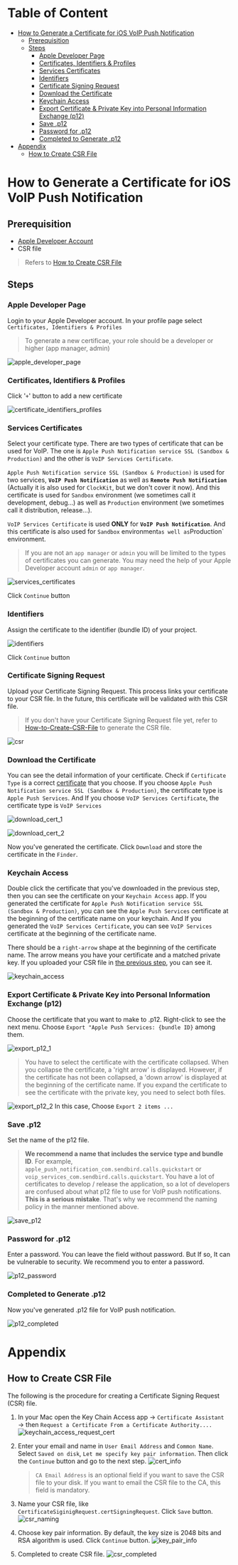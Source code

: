 # Table of Content
- [How to Generate a Certificate for iOS VoIP Push Notification](#how-to-generate-a-certificate-for-ios-voip-push-notification)
  * [Prerequisition](#prerequisition)
  * [Steps](#steps)
    + [Apple Developer Page](#apple-developer-page)
    + [Certificates, Identifiers & Profiles](#certificates-identifiers-&-profiles)
    + [Services Certificates](#services-certificates)
    + [Identifiers](#identifiers)
    + [Certificate Signing Request](#certificate-signing-request)
    + [Download the Certificate](#download-the-certificate)
    + [Keychain Access](#keychain-access)
    + [Export Certificate & Private Key into Personal Information Exchange (p12)](#export-certificate-&-private-key-into-personal-information-exchange-(p12))
    + [Save .p12](#save-p12)
    + [Password for .p12](#password-for-p12)
    + [Completed to Generate .p12](#completed-to-generate-p12)
- [Appendix](#appendix)
  * [How to Create CSR File](#how-to-create-csr-file)

# How to Generate a Certificate for iOS VoIP Push Notification

## Prerequisition

* [Apple Developer Account](https://developer.apple.com)
* CSR file

> Refers to [How to Create CSR File](#How-to-Create-CSR-File)

## Steps

### Apple Developer Page

Login to your Apple Developer account. In your profile page select `Certificates, Identifiers & Profiles`

> To generate a new certificae, your role should be a developer or higher (app manager, admin)

![apple_developer_page](./Assets/1_apple_developer_page.png)

### Certificates, Identifiers & Profiles

Click '`+`' button to add a new certificate

![certificate_identifiers_profiles](./Assets/2_certificate_identifiers_profiles.png)

### Services Certificates

Select your certificate type. There are two types of certificate that can be used for VoIP. The one is `Apple Push Notification service SSL (Sandbox & Production)` and the other is `VoIP Services Certificate`.  

 `Apple Push Notification service SSL (Sandbox & Production)` is used for two services, **`VoIP Push Notification`** as well as **`Remote Push Notification`** (Actually it is also used for `ClockKit`, but we don't cover it now). And this certificate is used for `Sandbox` environment (we sometimes call it development, debug...) as well as `Production` environment (we sometimes call it distribution, release...). 

`VoIP Services Certificate` is used **ONLY** for **`VoIP Push Notification`**. And this certificate is also used for `Sandbox` environment` as well as `Production` environment.

>  If you are not an `app manager` or `admin` you will be limited to the types of certificates you can generate. You may need the help of your Apple Developer account `admin` or `app manager`.

![services_certificates](./Assets/3_services_certificates.png)

Click `Continue` button

### Identifiers

Assign the certificate to the identifier (bundle ID) of your project.

![identifiers](./Assets/4_identifiers.png)

Click `Continue` button

### Certificate Signing Request

Upload your Certificate Signing Request. This process links your certificate to your CSR file. In the future, this certificate will be validated with this CSR file.

> If you don't have your Certificate Signing Request file yet, refer to [How-to-Create-CSR-File](#How-to-Create-CSR-File) to generate the CSR file.

![csr](./Assets/5_csr.png)

### Download the Certificate

You can see the detail information of your certificate. Check if `Certificate Type` is a correct [certificate](#Services-Certificates) that you choose. If you choose  `Apple Push Notification service SSL (Sandbox & Production)`, the certificate type is `Apple Push Services`. And If you choose `VoIP Services Certificate`, the certificate type is `VoIP Services`

![download_cert_1](./Assets/6_download_cert_1.png)

![download_cert_2](./Assets/6_download_cert_2.png)

Now you've generated the certificate. Click `Download` and store the certificate in the `Finder`.

### Keychain Access

Double click the certificate that you've downloaded in the previous step, then you can see the certificate on your `Keychain Access` app. If you generated the certificate for `Apple Push Notification service SSL (Sandbox & Production)`, you can see the `Apple Push Services` certificate at the beginning of the certificate name on your keychain. And If you generated the `VoIP Services Certificate`, you can see `VoIP Services` certificate at the beginning of the certificate name.

There should be a `right-arrow` shape at the beginning of the certificate name. The arrow means you have your certificate and a matched private key. If you uploaded your CSR file in [the previous step](#Certificate-Signing-Request), you can see it.

![keychain_access](./Assets/7_keychain_access.png)

### Export Certificate & Private Key into Personal Information Exchange (p12)

Choose the certificate that you want to make to .p12. Right-click to see the next menu. Choose `Export "Apple Push Services: {bundle ID}` among them. 

![export_p12_1](./Assets/8_export_p12_1.png)

> You have to select the certificate with the certificate collapsed. When you collapse the certificate, a 'right arrow' is displayed. However, if the certificate has not been collapsed, a 'down arrow' is displayed at the beginning of the certificate name. If you expand the certificate to see the certificate with the private key, you need to select both files.

![export_p12_2](./Assets/8_export_p12_2.png)
In this case, Choose `Export 2 items ...`

### Save .p12

Set the name of the p12 file. 

>  **We recommend a name that includes the service type and bundle ID**. For example, `apple_push_notification_com.sendbird.calls.quickstart` or` voip_services_com.sendbird.calls.quickstart`. You have a lot of certificates to develop / release the application, so a lot of developers are confused about what p12 file to use for VoIP push notifications. **This is a serious mistake**. That's why we recommend the naming policy in the manner mentioned above.

![save_p12](./Assets/9_save_p12.png)

### Password for .p12

Enter a password. You can leave the field without password. But If so, It can be vulnerable to security. We recommend you to enter a password.

![p12_password](./Assets/10_p12_password.png)

### Completed to Generate .p12

Now you've generated .p12 file for VoIP push notification.

![p12_completed](./Assets/11_p12_completed.png)

# Appendix

## How to Create CSR File

The following is the procedure for creating a Certificate Signing Request (CSR) file.

1. In your Mac open the Key Chain Access app → `Certificate Assistant` → then `Request a Certificate From a Certificate Authority....`
   ![keychain_access_request_cert](./Assets/A1_1_keychain_access_request_cert.png)

2. Enter your email and name in `User Email Address` and `Common Name`. Select `Saved on disk`, `Let me specify key pair information`. Then click the `Continue` button and go to the next step.
   ![cert_info](./Assets/A1_2_cert_info.png)

   >  `CA Email Address` is an optional field if you want to save the CSR file to your disk. If you want to email the CSR file to the CA, this field is mandatory.

3. Name your CSR file, like `CertificateSiginigRequest.certSigningRequest`. Click `Save` button.
   ![csr_naming](./Assets/A1_3_csr_naming.png)

4. Choose key pair information. By default, the key size is 2048 bits and RSA algorithm is used. Click `Continue` button.
   ![key_pair_info](./Assets/A1_4_key_pair_info.png)

5. Completed to create CSR file.
   ![csr_completed](./Assets/A1_5_csr_completed.png)
